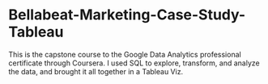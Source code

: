# Bellabeat-Marketing-Case-Study-Tableau
This is the capstone course to the Google Data Analytics professional certificate through Coursera. I used SQL to explore, transform, and analyze the data, and brought it all together in a Tableau Viz.
